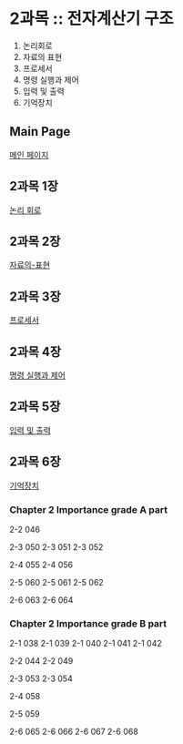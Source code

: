 # 2과목 :: 전자계산기 구조
1. 논리회로
2. 자료의 표현
3. 프로세서
4. 명령 실행과 제어
5. 입력 및 출력
6. 기억장치


## Main Page
[메인 페이지](https://github.com/JuNijen/Industrial-Engineer-Information-Processing/wiki/0_Main-Page)

## 2과목 1장
[논리 회로](https://github.com/JuNijen/Industrial-Engineer-Information-Processing/wiki/%ED%95%84%EA%B8%B0_2%EA%B3%BC%EB%AA%A9-1%EC%9E%A5---%EB%85%BC%EB%A6%AC-%ED%9A%8C%EB%A1%9C)

## 2과목 2장
[자료의-표현](https://github.com/JuNijen/Industrial-Engineer-Information-Processing/wiki/%ED%95%84%EA%B8%B0_2%EA%B3%BC%EB%AA%A9-2%EC%9E%A5---%EC%9E%90%EB%A3%8C%EC%9D%98-%ED%91%9C%ED%98%84)

## 2과목 3장
[프로세서](https://github.com/JuNijen/Industrial-Engineer-Information-Processing/wiki/%ED%95%84%EA%B8%B0_2%EA%B3%BC%EB%AA%A9-3%EC%9E%A5---%ED%94%84%EB%A1%9C%EC%84%B8%EC%84%9C)

## 2과목 4장
[명령 실행과 제어](https://github.com/JuNijen/Industrial-Engineer-Information-Processing/wiki/%ED%95%84%EA%B8%B0_2%EA%B3%BC%EB%AA%A9-4%EC%9E%A5---%EB%AA%85%EB%A0%B9-%EC%8B%A4%ED%96%89%EA%B3%BC-%EC%A0%9C%EC%96%B4)

## 2과목 5장
[입력 및 출력](https://github.com/JuNijen/Industrial-Engineer-Information-Processing/wiki/%ED%95%84%EA%B8%B0_2%EA%B3%BC%EB%AA%A9-5%EC%9E%A5---%EC%9E%85%EB%A0%A5-%EB%B0%8F-%EC%B6%9C%EB%A0%A5)

## 2과목 6장
[기억장치](https://github.com/JuNijen/Industrial-Engineer-Information-Processing/wiki/%ED%95%84%EA%B8%B0_2%EA%B3%BC%EB%AA%A9-6%EC%9E%A5---%EA%B8%B0%EC%96%B5%EC%9E%A5%EC%B9%98)


### Chapter 2 Importance grade A part
2-2 046

2-3 050
2-3 051
2-3 052

2-4 055
2-4 056

2-5 060
2-5 061
2-5 062

2-6 063
2-6 064


### Chapter 2 Importance grade B part
2-1 038
2-1 039
2-1 040
2-1 041
2-1 042

2-2 044
2-2 049

2-3 053
2-3 054

2-4 058

2-5 059

2-6 065
2-6 066
2-6 067
2-6 068